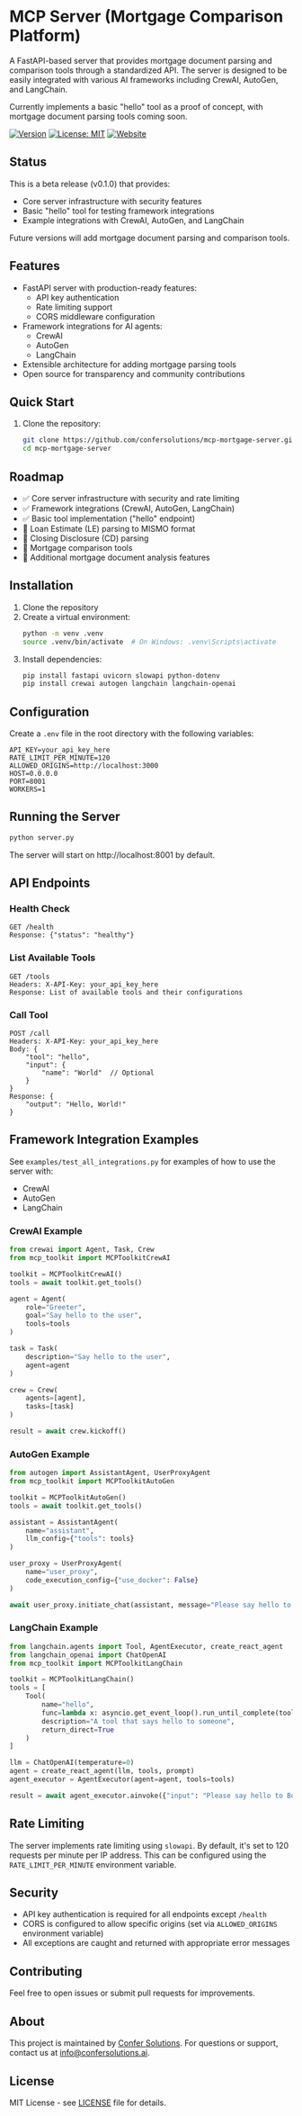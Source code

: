 # MCP Server (Mortgage Comparison Platform)

A FastAPI-based server that provides mortgage document parsing and comparison tools through a standardized API. The server is designed to be easily integrated with various AI frameworks including CrewAI, AutoGen, and LangChain.

Currently implements a basic "hello" tool as a proof of concept, with mortgage document parsing tools coming soon.

[![Version](https://img.shields.io/badge/version-0.1.0-blue.svg)](https://github.com/confersolutions/mcp-mortgage-server/releases)
[![License: MIT](https://img.shields.io/badge/License-MIT-yellow.svg)](https://opensource.org/licenses/MIT)
[![Website](https://img.shields.io/badge/Website-confersolutions.ai-blue)](https://confersolutions.ai)

## Status

This is a beta release (v0.1.0) that provides:
- Core server infrastructure with security features
- Basic "hello" tool for testing framework integrations
- Example integrations with CrewAI, AutoGen, and LangChain

Future versions will add mortgage document parsing and comparison tools.

## Features

- FastAPI server with production-ready features:
  - API key authentication
  - Rate limiting support
  - CORS middleware configuration
- Framework integrations for AI agents:
  - CrewAI
  - AutoGen
  - LangChain
- Extensible architecture for adding mortgage parsing tools
- Open source for transparency and community contributions

## Quick Start

1. Clone the repository:
   ```bash
   git clone https://github.com/confersolutions/mcp-mortgage-server.git
   cd mcp-mortgage-server
   ```

## Roadmap

- ✅ Core server infrastructure with security and rate limiting
- ✅ Framework integrations (CrewAI, AutoGen, LangChain)
- ✅ Basic tool implementation ("hello" endpoint)
- 🚧 Loan Estimate (LE) parsing to MISMO format
- 🚧 Closing Disclosure (CD) parsing
- 🚧 Mortgage comparison tools
- 🚧 Additional mortgage document analysis features

## Installation

1. Clone the repository
2. Create a virtual environment:
   ```bash
   python -m venv .venv
   source .venv/bin/activate  # On Windows: .venv\Scripts\activate
   ```
3. Install dependencies:
   ```bash
   pip install fastapi uvicorn slowapi python-dotenv
   pip install crewai autogen langchain langchain-openai
   ```

## Configuration

Create a `.env` file in the root directory with the following variables:

```env
API_KEY=your_api_key_here
RATE_LIMIT_PER_MINUTE=120
ALLOWED_ORIGINS=http://localhost:3000
HOST=0.0.0.0
PORT=8001
WORKERS=1
```

## Running the Server

```bash
python server.py
```

The server will start on http://localhost:8001 by default.

## API Endpoints

### Health Check
```
GET /health
Response: {"status": "healthy"}
```

### List Available Tools
```
GET /tools
Headers: X-API-Key: your_api_key_here
Response: List of available tools and their configurations
```

### Call Tool
```
POST /call
Headers: X-API-Key: your_api_key_here
Body: {
    "tool": "hello",
    "input": {
        "name": "World"  // Optional
    }
}
Response: {
    "output": "Hello, World!"
}
```

## Framework Integration Examples

See `examples/test_all_integrations.py` for examples of how to use the server with:
- CrewAI
- AutoGen
- LangChain

### CrewAI Example
```python
from crewai import Agent, Task, Crew
from mcp_toolkit import MCPToolkitCrewAI

toolkit = MCPToolkitCrewAI()
tools = await toolkit.get_tools()

agent = Agent(
    role="Greeter",
    goal="Say hello to the user",
    tools=tools
)

task = Task(
    description="Say hello to the user",
    agent=agent
)

crew = Crew(
    agents=[agent],
    tasks=[task]
)

result = await crew.kickoff()
```

### AutoGen Example
```python
from autogen import AssistantAgent, UserProxyAgent
from mcp_toolkit import MCPToolkitAutoGen

toolkit = MCPToolkitAutoGen()
tools = await toolkit.get_tools()

assistant = AssistantAgent(
    name="assistant",
    llm_config={"tools": tools}
)

user_proxy = UserProxyAgent(
    name="user_proxy",
    code_execution_config={"use_docker": False}
)

await user_proxy.initiate_chat(assistant, message="Please say hello to Alice")
```

### LangChain Example
```python
from langchain.agents import Tool, AgentExecutor, create_react_agent
from langchain_openai import ChatOpenAI
from mcp_toolkit import MCPToolkitLangChain

toolkit = MCPToolkitLangChain()
tools = [
    Tool(
        name="hello",
        func=lambda x: asyncio.get_event_loop().run_until_complete(toolkit.hello(name=x)),
        description="A tool that says hello to someone",
        return_direct=True
    )
]

llm = ChatOpenAI(temperature=0)
agent = create_react_agent(llm, tools, prompt)
agent_executor = AgentExecutor(agent=agent, tools=tools)

result = await agent_executor.ainvoke({"input": "Please say hello to Bob"})
```

## Rate Limiting

The server implements rate limiting using `slowapi`. By default, it's set to 120 requests per minute per IP address. This can be configured using the `RATE_LIMIT_PER_MINUTE` environment variable.

## Security

- API key authentication is required for all endpoints except `/health`
- CORS is configured to allow specific origins (set via `ALLOWED_ORIGINS` environment variable)
- All exceptions are caught and returned with appropriate error messages

## Contributing

Feel free to open issues or submit pull requests for improvements.

## About

This project is maintained by [Confer Solutions](https://confersolutions.ai). For questions or support, contact us at info@confersolutions.ai.

## License

MIT License - see [LICENSE](LICENSE) file for details.
